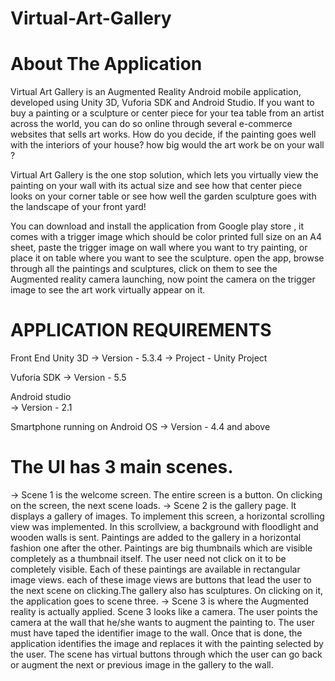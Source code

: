 # Virtual-Art-Gallery

# About The Application
Virtual Art Gallery is an Augmented Reality Android mobile application, developed using Unity 3D, Vuforia SDK and Android Studio. 
If you want to buy a painting or a sculpture or center piece for your tea table from an artist across the world, 
you can do so online through several e-commerce websites that sells art works. How do you decide, if the painting goes well with the interiors of your house? how big would the art work be on your wall ? 

Virtual Art Gallery is the one stop solution, which lets you virtually view the painting on your wall with its actual size and 
see how that center piece looks on your corner table or see how well the garden sculpture goes with the landscape of your front yard!

You can download and install the application from Google play store , it comes with a trigger image which should be color printed 
full size on an A4 sheet, paste the trigger image on wall where you want to try painting, or place it on table where you want to see 
the sculpture. open the app, browse through all the paintings and sculptures, click on them to see the Augmented reality camera launching, 
now point the camera on the trigger image to see the art work virtually appear on it.

# APPLICATION REQUIREMENTS

Front End
Unity 3D
	        -> Version     -    5.3.4
	        -> Project      -    Unity Project

Vuforia SDK
	        -> Version     -    5.5

Android studio                  
	        -> Version     -    2.1

Smartphone running on Android OS
	        -> Version     -    4.4 and above
          
# The UI has 3 main scenes. 

-> Scene 1 is the welcome screen. The entire screen is a button. On clicking on the screen, the next scene loads.
-> Scene 2 is the gallery page. It displays a gallery of images. To implement this screen, a horizontal scrolling view was implemented. In this scrollview, a background with floodlight and wooden walls is sent. Paintings are added to the gallery in a horizontal fashion one after the other. Paintings are big thumbnails which are visible completely as a thumbnail itself. The user need not click on it to be completely visible. Each of these paintings are available in rectangular image views. each of these image views are buttons that lead the user to the next scene on clicking.The gallery also has sculptures. On clicking on it, the application goes to scene three.
-> Scene 3 is where the Augmented reality is actually applied. Scene 3 looks like a camera. The user points the camera at the wall that he/she wants to augment the painting to. The user must have taped the identifier image to the wall. Once that is done, the application identifies the image and replaces it with the painting selected by the user. The scene has virtual buttons through which the user can go back or augment the next or previous image in the gallery to the wall. 
